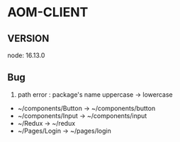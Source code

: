 # AOM-CLIENT

## VERSION

node: 16.13.0


## Bug

1. path error : package's name uppercase -> lowercase 
- ~/components/Button -> ~/components/button
- ~/components/Input -> ~/components/input
- ~/Redux -> ~/redux
- ~/Pages/Login -> ~/pages/login